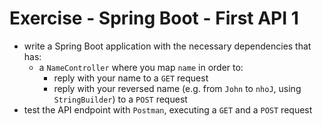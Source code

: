 # Exercise - Spring Boot - First API 1
* write a Spring Boot application with the necessary dependencies that has:
  * a `NameController` where you map `name` in order to:
    * reply with your name to a `GET` request
    * reply with your reversed name (e.g. from `John` to `nhoJ`, using `StringBuilder`) to a `POST` request
* test the API endpoint with `Postman`, executing a `GET` and a `POST` request
